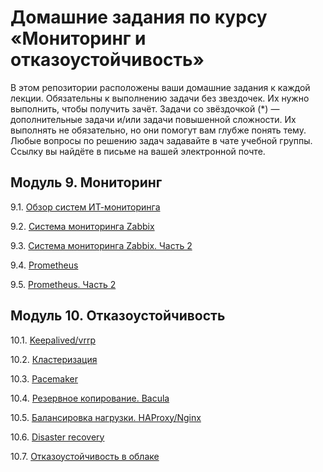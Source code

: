# Домашние задания по курсу «Мониторинг и отказоустойчивость»
В этом репозитории расположены ваши домашние задания к каждой лекции. 
Обязательны к выполнению задачи без звездочек. Их нужно выполнить, чтобы получить зачёт.
Задачи со звёздочкой (*) — дополнительные задачи и/или задачи повышенной сложности. Их выполнять не обязательно, но они помогут вам глубже понять тему.
Любые вопросы по решению задач задавайте в чате учебной группы. Ссылку вы найдёте в письме на вашей электронной почте.
## Модуль 9. Мониторинг
9.1. [Обзор систем ИТ-мониторинга](9-01.md)

9.2. [Система мониторинга Zabbix](9-02.md)

9.3. [Система мониторинга Zabbix. Часть 2](9-03.md)

9.4. [Prometheus](9-04.md)

9.5. [Prometheus. Часть 2](9-05.md)
## Модуль 10. Отказоустойчивость
10.1. [Keepalived/vrrp](10-01.md)

10.2. [Кластеризация](10-02.md)

10.3. [Pacemaker](10-03.md)

10.4. [Резервное копирование. Bacula](10-04.md)

10.5. [Балансировка нагрузки. HAProxy/Nginx](10-05.md)

10.6. [Disaster recovery](10-06.md)

10.7. [Отказоустойчивость в облаке](10-07.md)
